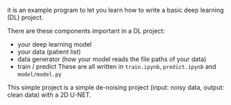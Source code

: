 it is an example program to let you learn how to write a basic deep learning (DL) project.<br />

There are these components important in a DL project:
- your deep learning model 
- your data (patient list)
- data generator (how your model reads the file paths of your data)
- train / predict
These are all written in ```train.ipynb```, ```predict.ipynb``` and ```model/model.py```<br />

This simple project is a simple de-noising project (input: noisy data, output: clean data) with a 2D U-NET.




